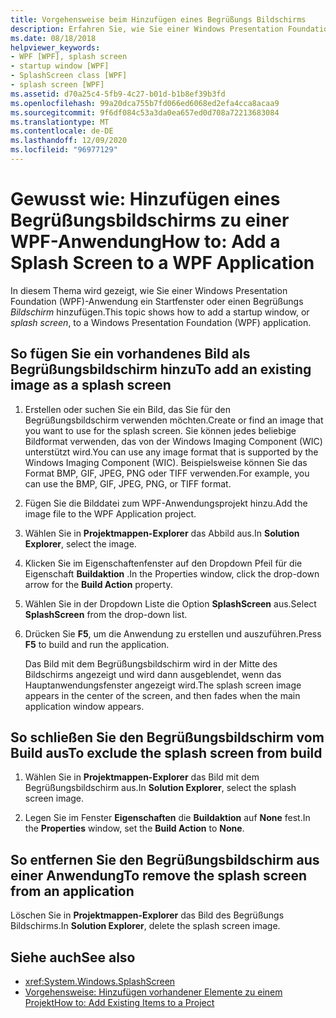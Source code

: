 ```yaml
---
title: Vorgehensweise beim Hinzufügen eines Begrüßungs Bildschirms
description: Erfahren Sie, wie Sie einer Windows Presentation Foundation (WPF)-Anwendung ein Startfenster oder einen Begrüßungsbildschirm hinzufügen.
ms.date: 08/18/2018
helpviewer_keywords:
- WPF [WPF], splash screen
- startup window [WPF]
- SplashScreen class [WPF]
- splash screen [WPF]
ms.assetid: d70a25c4-5fb9-4c27-b01d-b1b8ef39b3fd
ms.openlocfilehash: 99a20dca755b7fd066ed6068ed2efa4cca8acaa9
ms.sourcegitcommit: 9f6df084c53a3da0ea657ed0d708a72213683084
ms.translationtype: MT
ms.contentlocale: de-DE
ms.lasthandoff: 12/09/2020
ms.locfileid: "96977129"
---
```

# <a name="how-to-add-a-splash-screen-to-a-wpf-application"></a><span data-ttu-id="b1733-103">Gewusst wie: Hinzufügen eines Begrüßungsbildschirms zu einer WPF-Anwendung</span><span class="sxs-lookup"><span data-stu-id="b1733-103">How to: Add a Splash Screen to a WPF Application</span></span>

<span data-ttu-id="b1733-104">In diesem Thema wird gezeigt, wie Sie einer Windows Presentation Foundation (WPF)-Anwendung ein Startfenster oder einen Begrüßungs *Bildschirm* hinzufügen.</span><span class="sxs-lookup"><span data-stu-id="b1733-104">This topic shows how to add a startup window, or *splash screen*, to a Windows Presentation Foundation (WPF) application.</span></span>

## <a name="to-add-an-existing-image-as-a-splash-screen"></a><span data-ttu-id="b1733-105">So fügen Sie ein vorhandenes Bild als Begrüßungsbildschirm hinzu</span><span class="sxs-lookup"><span data-stu-id="b1733-105">To add an existing image as a splash screen</span></span>

1. <span data-ttu-id="b1733-106">Erstellen oder suchen Sie ein Bild, das Sie für den Begrüßungsbildschirm verwenden möchten.</span><span class="sxs-lookup"><span data-stu-id="b1733-106">Create or find an image that you want to use for the splash screen.</span></span> <span data-ttu-id="b1733-107">Sie können jedes beliebige Bildformat verwenden, das von der Windows Imaging Component (WIC) unterstützt wird.</span><span class="sxs-lookup"><span data-stu-id="b1733-107">You can use any image format that is supported by the Windows Imaging Component (WIC).</span></span> <span data-ttu-id="b1733-108">Beispielsweise können Sie das Format BMP, GIF, JPEG, PNG oder TIFF verwenden.</span><span class="sxs-lookup"><span data-stu-id="b1733-108">For example, you can use the BMP, GIF, JPEG, PNG, or TIFF format.</span></span>

2. <span data-ttu-id="b1733-109">Fügen Sie die Bilddatei zum WPF-Anwendungsprojekt hinzu.</span><span class="sxs-lookup"><span data-stu-id="b1733-109">Add the image file to the WPF Application project.</span></span>

3. <span data-ttu-id="b1733-110">Wählen Sie in **Projektmappen-Explorer** das Abbild aus.</span><span class="sxs-lookup"><span data-stu-id="b1733-110">In **Solution Explorer**, select the image.</span></span>

4. <span data-ttu-id="b1733-111">Klicken Sie im Eigenschaftenfenster auf den Dropdown Pfeil für die Eigenschaft **Buildaktion** .</span><span class="sxs-lookup"><span data-stu-id="b1733-111">In the Properties window, click the drop-down arrow for the **Build Action** property.</span></span>

5. <span data-ttu-id="b1733-112">Wählen Sie in der Dropdown Liste die Option **SplashScreen** aus.</span><span class="sxs-lookup"><span data-stu-id="b1733-112">Select **SplashScreen** from the drop-down list.</span></span>

6. <span data-ttu-id="b1733-113">Drücken Sie **F5**, um die Anwendung zu erstellen und auszuführen.</span><span class="sxs-lookup"><span data-stu-id="b1733-113">Press **F5** to build and run the application.</span></span>

     <span data-ttu-id="b1733-114">Das Bild mit dem Begrüßungsbildschirm wird in der Mitte des Bildschirms angezeigt und wird dann ausgeblendet, wenn das Hauptanwendungsfenster angezeigt wird.</span><span class="sxs-lookup"><span data-stu-id="b1733-114">The splash screen image appears in the center of the screen, and then fades when the main application window appears.</span></span>

## <a name="to-exclude-the-splash-screen-from-build"></a><span data-ttu-id="b1733-115">So schließen Sie den Begrüßungsbildschirm vom Build aus</span><span class="sxs-lookup"><span data-stu-id="b1733-115">To exclude the splash screen from build</span></span>

1. <span data-ttu-id="b1733-116">Wählen Sie in **Projektmappen-Explorer** das Bild mit dem Begrüßungsbildschirm aus.</span><span class="sxs-lookup"><span data-stu-id="b1733-116">In **Solution Explorer**, select the splash screen image.</span></span>

2. <span data-ttu-id="b1733-117">Legen Sie im Fenster **Eigenschaften** die **Buildaktion** auf **None** fest.</span><span class="sxs-lookup"><span data-stu-id="b1733-117">In the **Properties** window, set the **Build Action** to **None**.</span></span>

## <a name="to-remove-the-splash-screen-from-an-application"></a><span data-ttu-id="b1733-118">So entfernen Sie den Begrüßungsbildschirm aus einer Anwendung</span><span class="sxs-lookup"><span data-stu-id="b1733-118">To remove the splash screen from an application</span></span>

<span data-ttu-id="b1733-119">Löschen Sie in **Projektmappen-Explorer** das Bild des Begrüßungs Bildschirms.</span><span class="sxs-lookup"><span data-stu-id="b1733-119">In **Solution Explorer**, delete the splash screen image.</span></span>

## <a name="see-also"></a><span data-ttu-id="b1733-120">Siehe auch</span><span class="sxs-lookup"><span data-stu-id="b1733-120">See also</span></span>

- <xref:System.Windows.SplashScreen>
- <span data-ttu-id="b1733-121">[Vorgehensweise: Hinzufügen vorhandener Elemente zu einem Projekt](/previous-versions/visualstudio/visual-studio-2010/9f4t9t92(v=vs.100))</span><span class="sxs-lookup"><span data-stu-id="b1733-121">[How to: Add Existing Items to a Project](/previous-versions/visualstudio/visual-studio-2010/9f4t9t92(v=vs.100))</span></span>
